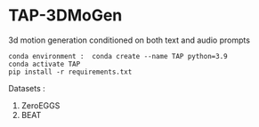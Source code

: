 # TAP-3DMoGen
3d motion generation conditioned on both text and audio prompts


```
conda environment :  conda create --name TAP python=3.9
conda activate TAP 
pip install -r requirements.txt
```

Datasets :
1. ZeroEGGS
2. BEAT